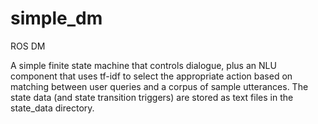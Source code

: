 # simple_dm
ROS DM

A simple finite state machine that controls dialogue, plus an NLU component that uses tf-idf to select 
the appropriate action based on matching between user queries and a corpus of sample utterances. The state
data (and state transition triggers) are stored as text files in the state_data directory.
